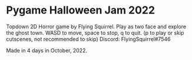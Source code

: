 # Pygame Halloween Jam 2022
Topdown 2D Horror game by Flying Squirrel.
Play as two face and explore the ghost town.
WASD to move, space to stop, q to quit.
(p to play or skip cutscenes, not recommended to skip)
Discord: FlyingSquirrel#7546

Made in 4 days in October, 2022.
